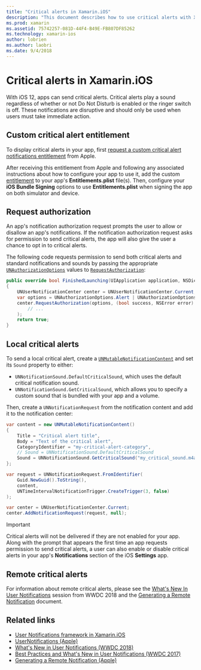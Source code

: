 ```yaml
---
title: "Critical alerts in Xamarin.iOS"
description: "This document describes how to use critical alerts with Xamarin.iOS. Critical alerts, introduced with iOS 12, are disruptive notifications that play a sound regardless of whether Do Not Disturb is on or the ringer switch is off."
ms.prod: xamarin
ms.assetid: 75742257-081D-44F4-B49E-FB807DF85262
ms.technology: xamarin-ios
author: lobrien
ms.author: laobri
ms.date: 9/4/2018
---
```

# Critical alerts in Xamarin.iOS

With iOS 12, apps can send critical alerts. Critical alerts play a sound
regardless of whether or not Do Not Disturb is enabled or the ringer
switch is off. These notifications are disruptive and should only be used
when users must take immediate action.

## Custom critical alert entitlement

To display critical alerts in your app, first
[request a custom critical alert notifications entitlement](https://developer.apple.com/contact/request/notifications-critical-alerts-entitlement/)
from Apple.

After receiving this entitlement from Apple and following any associated
instructions about how to configure your app to use it, add the custom
[entitlement](~/ios/deploy-test/provisioning/entitlements.md) to your app's
**Entitlements.plist** file(s). Then, configure your **iOS Bundle Signing**
options to use **Entitlements.plist** when signing the app on both simulator
and device.

## Request authorization

An app's notification authorization request prompts the user to allow or
disallow an app's notifications. If the notification authorization request
asks for permission to send critical alerts, the app will also give the user
a chance to opt in to critical alerts.

The following code requests permission to send both critical alerts and
standard notifications and sounds by passing the appropriate
[`UNAuthorizationOptions`](xref:UserNotifications.UNAuthorizationOptions)
values to
[`RequestAuthorization`](xref:UserNotifications.UNUserNotificationCenter.RequestAuthorization*):

```csharp
public override bool FinishedLaunching(UIApplication application, NSDictionary launchOptions)
{
    UNUserNotificationCenter center = UNUserNotificationCenter.Current;
    var options = UNAuthorizationOptions.Alert | UNAuthorizationOptions.Sound | UNAuthorizationOptions.CriticalAlert;
    center.RequestAuthorization(options, (bool success, NSError error) => {
        // ...
    );
    return true;
}
```

## Local critical alerts

To send a local critical alert, create a
[`UNMutableNotificationContent`](xref:UserNotifications.UNMutableNotificationContent)
and set its `Sound` property to either:

- `UNNotificationSound.DefaultCriticalSound`, which uses the default
critical notification sound.
- `UNNotificationSound.GetCriticalSound`, which allows you to specify a
custom sound that is bundled with your app and a volume.

Then, create a `UNNotificationRequest` from the notification content and
add it to the notification center:

```csharp
var content = new UNMutableNotificationContent()
{
    Title = "Critical alert title",
    Body = "Text of the critical alert",
    CategoryIdentifier = "my-critical-alert-category",
    // Sound = UNNotificationSound.DefaultCriticalSound
    Sound = UNNotificationSound.GetCriticalSound("my_critical_sound.m4a", 1.0f)
};

var request = UNNotificationRequest.FromIdentifier(
    Guid.NewGuid().ToString(),
    content,
    UNTimeIntervalNotificationTrigger.CreateTrigger(3, false)
);

var center = UNUserNotificationCenter.Current;
center.AddNotificationRequest(request, null);
```

> [!IMPORTANT]
> Critical alerts will not be delivered if they are not enabled for your
> app. Along with the prompt that appears the first time an app requests
> permission to send critical alerts, a user can also enable or disable
> critical alerts in your app's **Notifications** section of the iOS
> **Settings** app.

## Remote critical alerts

For information about remote critical alerts, please see the
[What's New In User Notifications](https://developer.apple.com/videos/play/wwdc2018/710/)
session from WWDC 2018 and the
[Generating a Remote Notification](https://developer.apple.com/documentation/usernotifications/setting_up_a_remote_notification_server/generating_a_remote_notification)
document.

## Related links

- [User Notifications framework in Xamarin.iOS](~/ios/platform/user-notifications/index.md)
- [UserNotifications (Apple)](https://developer.apple.com/documentation/usernotifications?language=objc)
- [What's New in User Notifications (WWDC 2018)](https://developer.apple.com/videos/play/wwdc2018/710/)
- [Best Practices and What's New in User Notifications (WWDC 2017)](https://developer.apple.com/videos/play/wwdc2017/708/)
- [Generating a Remote Notification (Apple)](https://developer.apple.com/documentation/usernotifications/setting_up_a_remote_notification_server/generating_a_remote_notification)
